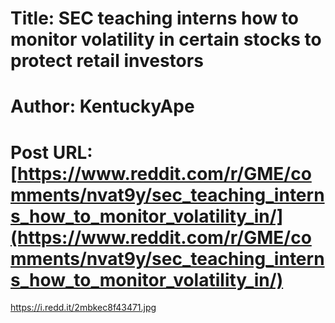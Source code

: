 # Title: SEC teaching interns how to monitor volatility in certain stocks to protect retail investors
# Author: KentuckyApe
# Post URL: [https://www.reddit.com/r/GME/comments/nvat9y/sec_teaching_interns_how_to_monitor_volatility_in/](https://www.reddit.com/r/GME/comments/nvat9y/sec_teaching_interns_how_to_monitor_volatility_in/)


https://i.redd.it/2mbkec8f43471.jpg